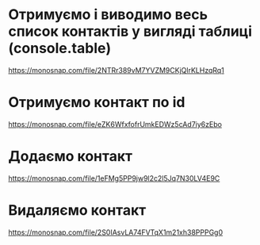 # Отримуємо і виводимо весь список контактів у вигляді таблиці (console.table)

https://monosnap.com/file/2NTRr389vM7YVZM9CKjQlrKLHzqRq1

# Отримуємо контакт по id

https://monosnap.com/file/eZK6WfxfofrUmkEDWz5cAd7iy6zEbo

# Додаємо контакт

https://monosnap.com/file/1eFMg5PP9jw9l2c2l5Jq7N30LV4E9C

# Видаляємо контакт

https://monosnap.com/file/2S0IAsvLA74FVTqX1m21xh38PPPGg0
